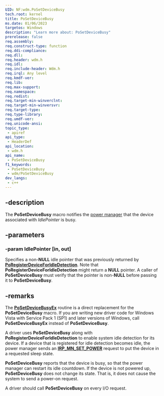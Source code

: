```yaml
---
UID: NF:wdm.PoSetDeviceBusy
tech.root: kernel
title: PoSetDeviceBusy
ms.date: 01/06/2023
targetos: Windows
description: "Learn more about: PoSetDeviceBusy"
prerelease: false
req.assembly: 
req.construct-type: function
req.ddi-compliance: 
req.dll: 
req.header: wdm.h
req.idl: 
req.include-header: Wdm.h
req.irql: Any level
req.kmdf-ver: 
req.lib: 
req.max-support: 
req.namespace: 
req.redist: 
req.target-min-winverclnt:
req.target-min-winversvr: 
req.target-type: 
req.type-library: 
req.umdf-ver: 
req.unicode-ansi: 
topic_type:
 - apiref
api_type:
 - HeaderDef
api_location:
 - wdm.h
api_name:
 - PoSetDeviceBusy
f1_keywords:
 - PoSetDeviceBusy
 - wdm/PoSetDeviceBusy
dev_langs:
 - c++
---
```


## -description

The **PoSetDeviceBusy** macro notifies the [power manager](/windows-hardware/drivers/kernel/power-manager) that the device associated with _IdlePointer_ is busy.

## -parameters

### -param IdlePointer [in, out]

Specifies a non-**NULL** idle pointer that was previously returned by [**PoRegisterDeviceForIdleDetection**](../ntifs/nf-ntifs-poregisterdeviceforidledetection.md). Note that **PoRegisterDeviceForIdleDetection** might return a **NULL** pointer. A caller of **PoSetDeviceBusy** must verify that the pointer is non-**NULL** before passing it to **PoSetDeviceBusy**.

## -remarks

The [**PoSetDeviceBusyEx**](../ntifs/nf-ntifs-posetdevicebusyex.md) routine is a direct replacement for the **PoSetDeviceBusy** macro. If you are writing new driver code for Windows Vista with Service Pack 1 (SP1) and later versions of Windows, call **PoSetDeviceBusyEx** instead of **PoSetDeviceBusy**.

A driver uses **PoSetDeviceBusy** along with **PoRegisterDeviceForIdleDetection** to enable system idle detection for its device. If a device that is registered for idle detection becomes idle, the power manager sends an [**IRP_MN_SET_POWER**](/windows-hardware/drivers/kernel/irp-mn-set-power) request to put the device in a requested sleep state.

**PoSetDeviceBusy** reports that the device is busy, so that the power manager can restart its idle countdown. If the device is not powered up, **PoSetDeviceBusy** does not change its state. That is, it does not cause the system to send a power-on request.

A driver should call **PoSetDeviceBusy** on every I/O request.
